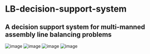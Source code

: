 # LB-decision-support-system
 A decision support system for multi-manned assembly line balancing problems
----------------------------------------------------------------------------
![image](https://user-images.githubusercontent.com/4509223/187087062-37590794-ed5d-48ce-b761-e57b57fdb393.png)
![image](https://user-images.githubusercontent.com/4509223/187087221-cb8a4a91-f7aa-43f5-a651-e5dcbb6352e2.png)
![image](https://user-images.githubusercontent.com/4509223/187087329-3579c6f5-8981-4fd2-b0bd-492e4f22e28d.png)
![image](https://user-images.githubusercontent.com/4509223/187087488-307526c4-9234-443f-b0bc-9659192452b8.png)

